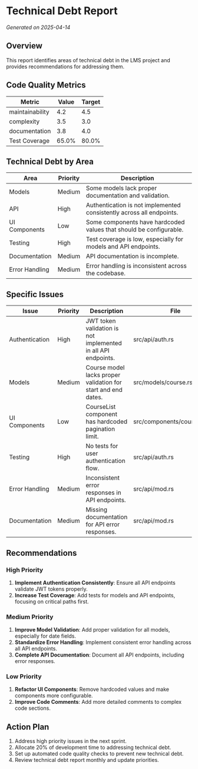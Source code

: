 # Technical Debt Report
_Generated on 2025-04-14_

## Overview

This report identifies areas of technical debt in the LMS project and provides recommendations for addressing them.

## Code Quality Metrics

| Metric | Value | Target |
|--------|-------|--------|
| maintainability | 4.2 | 4.5 |
| complexity | 3.5 | 3.0 |
| documentation | 3.8 | 4.0 |
| Test Coverage | 65.0% | 80.0% |

## Technical Debt by Area

| Area | Priority | Description |
|------|----------|-------------|
| Models | Medium | Some models lack proper documentation and validation. |
| API | High | Authentication is not implemented consistently across all endpoints. |
| UI Components | Low | Some components have hardcoded values that should be configurable. |
| Testing | High | Test coverage is low, especially for models and API endpoints. |
| Documentation | Medium | API documentation is incomplete. |
| Error Handling | Medium | Error handling is inconsistent across the codebase. |

## Specific Issues

| Issue | Priority | Description | File |
|-------|----------|-------------|------|
| Authentication | High | JWT token validation is not implemented in all API endpoints. | src/api/auth.rs |
| Models | Medium | Course model lacks proper validation for start and end dates. | src/models/course.rs |
| UI Components | Low | CourseList component has hardcoded pagination limit. | src/components/course_list.rs |
| Testing | High | No tests for user authentication flow. | src/api/auth.rs |
| Error Handling | Medium | Inconsistent error responses in API endpoints. | src/api/mod.rs |
| Documentation | Medium | Missing documentation for API error responses. | src/api/mod.rs |

## Recommendations

### High Priority

1. **Implement Authentication Consistently**: Ensure all API endpoints validate JWT tokens properly.
2. **Increase Test Coverage**: Add tests for models and API endpoints, focusing on critical paths first.

### Medium Priority

1. **Improve Model Validation**: Add proper validation for all models, especially for date fields.
2. **Standardize Error Handling**: Implement consistent error handling across all API endpoints.
3. **Complete API Documentation**: Document all API endpoints, including error responses.

### Low Priority

1. **Refactor UI Components**: Remove hardcoded values and make components more configurable.
2. **Improve Code Comments**: Add more detailed comments to complex code sections.
## Action Plan

1. Address high priority issues in the next sprint.
2. Allocate 20% of development time to addressing technical debt.
3. Set up automated code quality checks to prevent new technical debt.
4. Review technical debt report monthly and update priorities.
